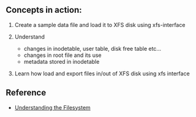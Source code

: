 ## Concepts in action: 

1. Create a sample data file and load it to XFS disk using xfs-interface
2. Understand 

   - changes in inodetable, user table, disk free table etc...
   - changes in root file and its use
   - metadata stored in inodetable

3. Learn how load and export files in/out of XFS disk using xfs interface

## Reference

- [Understanding the Filesystem](https://exposnitc.github.io/expos-docs/roadmap/stage-02/)
 